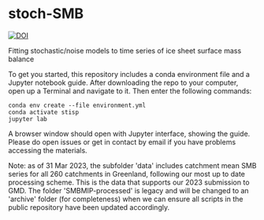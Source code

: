 # stoch-SMB
 
 [![DOI](https://zenodo.org/badge/354976150.svg)](https://zenodo.org/badge/latestdoi/354976150)

 
 Fitting stochastic/noise models to time series of ice sheet surface mass balance

To get you started, this repository includes a conda environment file and a Jupyter notebook guide.
After downloading the repo to your computer, open up a Terminal and navigate to it.  Then enter the following commands:
```
conda env create --file environment.yml
conda activate stisp
jupyter lab
```

A browser window should open with Jupyter interface, showing the guide.  Please do open issues or get in contact by email 
if you have problems accessing the materials.

Note: as of 31 Mar 2023, the subfolder 'data' includes catchment mean SMB series for all 260 catchments in Greenland,
following our most up to date processing scheme.  This is the data that supports our 2023 submission to GMD.
The folder 'SMBMIP-processed' is legacy and will be changed to an 'archive' folder (for completeness) 
when we can ensure all scripts in the public repository have been updated accordingly.
